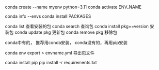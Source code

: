 conda create --name myenv python=3.11
conda activate ENV_NAME


conda info --envs
conda install PACKAGES

conda list  查看安装的包
conda search 查询包
conda install pkg==version 安装包
conda update pkg        更新包
conda remove pkg        移除包

conda中有的， 推荐用conda安装， conda没有的，再用pip安装


conda env export > envname.yml  导出包文件

conda install pip
pip install -r requirements.txt